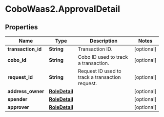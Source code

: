 # CoboWaas2.ApprovalDetail

## Properties

Name | Type | Description | Notes
------------ | ------------- | ------------- | -------------
**transaction_id** | **String** | Transaction ID. | [optional] 
**cobo_id** | **String** | Cobo ID used to track a transaction. | [optional] 
**request_id** | **String** | Request ID used to track a transaction request. | [optional] 
**address_owner** | [**RoleDetail**](RoleDetail.md) |  | [optional] 
**spender** | [**RoleDetail**](RoleDetail.md) |  | [optional] 
**approver** | [**RoleDetail**](RoleDetail.md) |  | [optional] 


